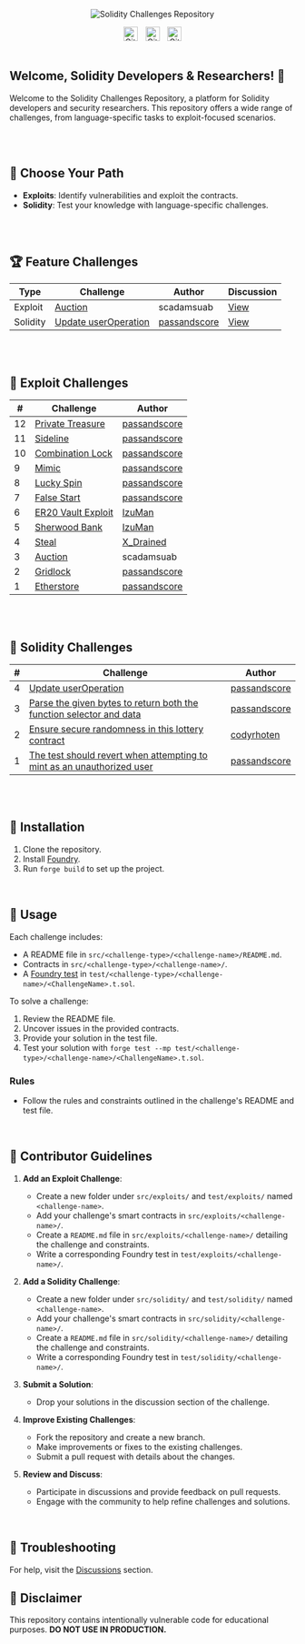 <p align="center">
  <img src="assets/repo-social-cover.png" alt="Solidity Challenges Repository"/>
</p>

<div align="center">
    <img src="https://img.shields.io/github/stars/passandscore/solidity-challenges?style=social" alt="GitHub stars" style="height:25px;">
  <span style="padding: 0 5px;"></span>
    <img src="https://img.shields.io/github/contributors/passandscore/solidity-challenges?style=social" alt="GitHub contributors" style="height:25px;">
  <span style="padding: 0 5px;"></span>
    <img src="https://img.shields.io/github/forks/passandscore/solidity-challenges?style=social" alt="GitHub forks" style="height:25px;">
</div>

<br/>

## Welcome, Solidity Developers & Researchers! 🎉

Welcome to the Solidity Challenges Repository, a platform for Solidity developers and security researchers. This repository offers a wide range of challenges, from language-specific tasks to exploit-focused scenarios.

</br>
</br>

## 🦶 Choose Your Path

- **Exploits**: Identify vulnerabilities and exploit the contracts.
- **Solidity**: Test your knowledge with language-specific challenges.

</br>
</br>

## 🏆 Feature Challenges

| Type     | Challenge                                                                                                                  | Author                                          | Discussion                                                                                  |
| -------- | -------------------------------------------------------------------------------------------------------------------------- | ----------------------------------------------- | ------------------------------------------------------------------------------------------- |
| Exploit  | [Auction](https://github.com/passandscore/solidity-challenges/blob/main/src/exploits/auction/README.md)     | scadamsuab          | [View](https://github.com/passandscore/solidity-challenges/discussions/9)                  |
| Solidity | [Update userOperation ](https://github.com/passandscore/solidity-challenges/blob/main/src/solidity/challenge-04/README.md) | [passandscore](https://github.com/passandscore) | [View](https://github.com/passandscore/solidity-challenges/discussions/categories/solidity) |

</br>
</br>

## 🚨 Exploit Challenges

| #   | Challenge                                                                                                                | Author                                          |
| --- | ------------------------------------------------------------------------------------------------------------------------ | ----------------------------------------------- |
| 12  | [Private Treasure](https://github.com/passandscore/solidity-challenges/blob/main/src/exploits/private-treasure/README.md) | [passandscore](https://github.com/passandscore) |
| 11  | [Sideline](https://github.com/passandscore/solidity-challenges/blob/main/src/exploits/sideline/README.md) | [passandscore](https://github.com/passandscore) |
| 10  | [Combination Lock](https://github.com/passandscore/solidity-challenges/blob/main/src/exploits/combination-lock/README.md) | [passandscore](https://github.com/passandscore) |
| 9   | [Mimic](https://github.com/passandscore/solidity-challenges/blob/main/src/exploits/mimic/README.md)                      | [passandscore](https://github.com/passandscore) |
| 8   | [Lucky Spin](https://github.com/passandscore/solidity-challenges/blob/main/src/exploits/lucky-spin/README.md)             | [passandscore](https://github.com/passandscore) |
| 7   | [False Start](https://github.com/passandscore/solidity-challenges/blob/main/src/exploits/false-start/README.md)           | [passandscore](https://github.com/passandscore) |
| 6   | [ER20 Vault Exploit](https://github.com/passandscore/solidity-challenges/blob/main/src/exploits/erc20-vault/README.md)   | [IzuMan](https://github.com/IzuMan0x)           |
| 5   | [Sherwood Bank](https://github.com/passandscore/solidity-challenges/blob/main/src/exploits/sherwood-bank/README.md)       | [IzuMan](https://github.com/IzuMan0x)           |
| 4   | [Steal](https://github.com/passandscore/solidity-challenges/blob/main/src/exploits/steal/README.md)                      | [X_Drained](https://x.com/X_Drained)            |
| 3   | [Auction](https://github.com/passandscore/solidity-challenges/blob/main/src/exploits/auction/README.md)                  | scadamsuab                                      |
| 2   | [Gridlock](https://github.com/passandscore/solidity-challenges/blob/main/src/exploits/gridlock/README.md)                | [passandscore](https://github.com/passandscore) |
| 1   | [Etherstore](https://github.com/passandscore/solidity-challenges/blob/main/src/exploits/ether-store/README.md)           | [passandscore](https://github.com/passandscore) |

</br>
</br>

## 🚨 Solidity Challenges

| #   | Challenge                                                                                                                                                                   | Author                                          |
| --- | --------------------------------------------------------------------------------------------------------------------------------------------------------------------------- | ----------------------------------------------- |
| 4   | [Update userOperation ](https://github.com/passandscore/solidity-challenges/blob/main/src/solidity/challenge-04/README.md)                                                  | [passandscore](https://github.com/passandscore) |
| 3   | [Parse the given bytes to return both the function selector and data](https://github.com/passandscore/solidity-challenges/blob/main/src/solidity/challenge-03/README.md)    | [passandscore](https://github.com/passandscore) |
| 2   | [Ensure secure randomness in this lottery contract](https://github.com/passandscore/solidity-challenges/blob/main/src/solidity/challenge-02/README.md)                      | [codyrhoten](https://github.com/codyrhoten)     |
| 1   | [The test should revert when attempting to mint as an unauthorized user](https://github.com/passandscore/solidity-challenges/blob/main/src/solidity/challenge-01/README.md) | [passandscore](https://github.com/passandscore) |

</details>

</br>
</br>

## 🚀 Installation

1. Clone the repository.
2. Install [Foundry](https://book.getfoundry.sh/getting-started/installation).
3. Run `forge build` to set up the project.

</br>

## 🤔 Usage

Each challenge includes:

- A README file in `src/<challenge-type>/<challenge-name>/README.md`.
- Contracts in `src/<challenge-type>/<challenge-name>/`.
- A [Foundry test](https://book.getfoundry.sh/forge/tests) in `test/<challenge-type>/<challenge-name>/<ChallengeName>.t.sol`.

To solve a challenge:

1. Review the README file.
2. Uncover issues in the provided contracts.
3. Provide your solution in the test file.
4. Test your solution with `forge test --mp test/<challenge-type>/<challenge-name>/<ChallengeName>.t.sol`.

### Rules

- Follow the rules and constraints outlined in the challenge's README and test file.

</br>

## 📄 Contributor Guidelines

1. **Add an Exploit Challenge**:

   - Create a new folder under `src/exploits/` and `test/exploits/` named `<challenge-name>`.
   - Add your challenge's smart contracts in `src/exploits/<challenge-name>/`.
   - Create a `README.md` file in `src/exploits/<challenge-name>/` detailing the challenge and constraints.
   - Write a corresponding Foundry test in `test/exploits/<challenge-name>/`.

2. **Add a Solidity Challenge**:

   - Create a new folder under `src/solidity/` and `test/solidity/` named `<challenge-name>`.
   - Add your challenge's smart contracts in `src/solidity/<challenge-name>/`.
   - Create a `README.md` file in `src/solidity/<challenge-name>/` detailing the challenge and constraints.
   - Write a corresponding Foundry test in `test/solidity/<challenge-name>/`.

3. **Submit a Solution**:

   - Drop your solutions in the discussion section of the challenge.

4. **Improve Existing Challenges**:

   - Fork the repository and create a new branch.
   - Make improvements or fixes to the existing challenges.
   - Submit a pull request with details about the changes.

5. **Review and Discuss**:
   - Participate in discussions and provide feedback on pull requests.
   - Engage with the community to help refine challenges and solutions.

</br>

## 🧰 Troubleshooting

For help, visit the [Discussions](https://github.com/passandscore/solidity-challenges/discussions) section.

## 🚨 Disclaimer

This repository contains intentionally vulnerable code for educational purposes. **DO NOT USE IN PRODUCTION.**
